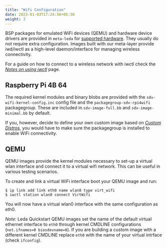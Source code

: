 ```yaml
---
title: "Wifi Configuration"
date: 2023-01-03T17:24:56+05:30
weight: 3
---
```


BSP packages for emulated WiFi devices (QEMU) and hardware device drivers are provided in `meta-leda` for [supported hardware](../custom-images#hardware).
They usually do not require extra configuration. Images built with our meta-layer provide iwd/iwctl as a high-level daemon/interface for managing wireless
connectivity.

For a guide on how to connect to a wireless network with iwctl check the [_Notes on using iwctl_](iwd) page.

## Raspberry Pi 4B 64

The required kernel modules and binary blobs are provided with the `sdv-wifi-kernel-config.inc` config file and the `packagegroup-sdv-rpi4wifi` packagegroup. These
are included in `sdv-image-full.bb` and `sdv-image-minimal.bb` by default. 

If you, however, decide to define your own custom image based on [_Custom Distros_](../custom-images),
you would have to make sure the packagegroup is installed to enable WiFi connectivity.

## QEMU

QEMU images provide the kernel modules necessary to set-up a virtual wlan interface and connect it to a virtual wifi network. This can be useful in various testing scenarios.

To create and link a virtual WiFi interface boot your QEMU image and run:

```shell
$ ip link add link eth0 name wlan0 type virt_wifi
$ iwctl station wlan0 connect VirtWifi
```

You will now have a virtual wlan0 interface with the same configuration as eth0.

_Note:_ Leda Quickstart QEMU images set the name of the default virtual ethernet interface to `eth0` through kernel CMDLINE configurations (`net.ifnames=0 biosdevname=0`).
If you are building a custom image with a different kernel CMDLINE replace `eth0` with the name of your virtual intrface (check `ifconfig`).
